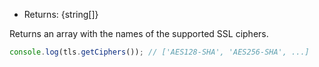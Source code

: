 <!-- YAML
added: v0.10.2
-->

* Returns: {string[]}

Returns an array with the names of the supported SSL ciphers.

```js
console.log(tls.getCiphers()); // ['AES128-SHA', 'AES256-SHA', ...]
```

